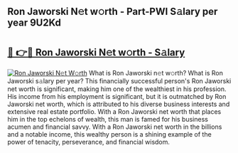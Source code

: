 ## Ron Jaworski N𝚎t w𝚘rth - Part-PWI S𝚊lary per year 9U2Kd

# <h2><a href="http://gc3l55.nevu.top/?p=Ron+Jaworski">🔗 👉🔴 Ron Jaworski N𝚎t w𝚘rth - S𝚊lary</a></h2>

[![Ron Jaworski N𝚎t W𝚘rth](https://i.imgur.com/Oavwk0R.jpeg)](http://gc3l55.nevu.top/?p=Ron+Jaworski)
What is Ron Jaworski n𝚎t w𝚘rth? What is Ron Jaworski s𝚊lary per year?
This financially successful person's Ron Jaworski net worth is significant, making him one of the wealthiest in his profession. His income from his employment is significant, but it is outmatched by Ron Jaworski net worth, which is attributed to his diverse business interests and extensive real estate portfolio. With a Ron Jaworski net worth that places him in the top echelons of wealth, this man is famed for his business acumen and financial savvy. With a Ron Jaworski net worth in the billions and a notable income, this wealthy person is a shining example of the power of tenacity, perseverance, and financial wisdom.
